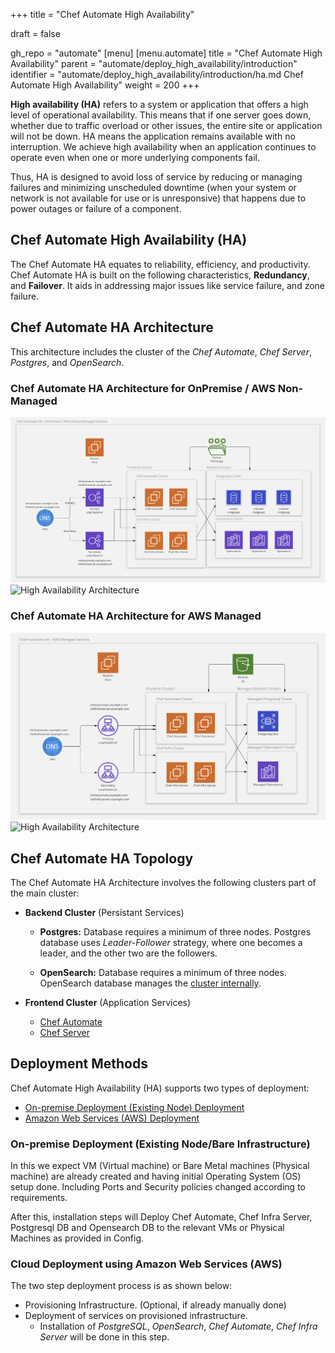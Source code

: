 +++
title = "Chef Automate High Availability"

draft = false

gh_repo = "automate"
[menu]
  [menu.automate]
    title = "Chef Automate High Availability"
    parent = "automate/deploy_high_availability/introduction"
    identifier = "automate/deploy_high_availability/introduction/ha.md Chef Automate High Availability"
    weight = 200
+++

**High availability (HA)** refers to a system or application that offers a high level of operational availability. This means that if one server goes down, whether due to traffic overload or other issues, the entire site or application will not be down. HA means the application remains available with no interruption. We achieve high availability when an application continues to operate even when one or more underlying components fail.

Thus, HA is designed to avoid loss of service by reducing or managing failures and minimizing unscheduled downtime (when your system or network is not available for use or is unresponsive) that happens due to power outages or failure of a component.

## Chef Automate High Availability (HA)

The Chef Automate HA equates to reliability, efficiency, and productivity. Chef Automate HA is built on the following characteristics, **Redundancy**, and **Failover**. It aids in addressing major issues like service failure, and zone failure.

## Chef Automate HA Architecture

This architecture includes the cluster of the *Chef Automate*, *Chef Server*, *Postgres*, and *OpenSearch*.

### Chef Automate HA Architecture for OnPremise / AWS Non-Managed

![High Availability Architecture](../../static/images/automate/ha_arch_onpremise.png)
![High Availability Architecture](/images/automate/ha_arch_onpremise.png)

### Chef Automate HA Architecture for AWS Managed

![High Availability Architecture](../../static/images/automate/ha_arch_aws_managed.png)
![High Availability Architecture](/images/automate/ha_arch_aws_managed.png)

## Chef Automate HA Topology

The Chef Automate HA Architecture involves the following clusters part of the main cluster:

- **Backend Cluster** (Persistant Services)
  - **Postgres:** Database requires a minimum of three nodes. Postgres database uses *Leader-Follower* strategy, where one becomes a leader, and the other two are the followers.

  - **OpenSearch:** Database requires a minimum of three nodes. OpenSearch database manages the [cluster internally](https://opensearch.org/docs/latest/opensearch/cluster/).

- **Frontend Cluster** (Application Services)
  - [Chef Automate](https://docs.chef.io/automate/)
  - [Chef Server](https://docs.chef.io/server/)

## Deployment Methods

Chef Automate High Availability (HA) supports two types of deployment:

- [On-premise Deployment (Existing Node) Deployment](/automate/ha_deploy_bareinfra)
- [Amazon Web Services (AWS) Deployment](/automate/ha_auto_install)

### On-premise Deployment (Existing Node/Bare Infrastructure)

In this we expect VM (Virtual machine) or Bare Metal machines (Physical machine) are already created and having initial Operating System (OS) setup done. Including Ports and Security policies changed according to requirements.

After this, installation steps will Deploy Chef Automate, Chef Infra Server, Postgresql DB and Opensearch DB to the relevant VMs or Physical Machines as provided in Config.

### Cloud Deployment using Amazon Web Services (AWS)

The two step deployment process is as shown below:

- Provisioning Infrastructure. (Optional, if already manually done)
- Deployment of services on provisioned infrastructure.
  - Installation of *PostgreSQL*, *OpenSearch*, *Chef Automate*, *Chef Infra Server* will be done in this step.
